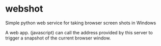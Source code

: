 # webshot
Simple python web service for taking browser screen shots in Windows

A web app. (javascript) can call the address provided by this server to trigger a
snapshot of the current browser window.

